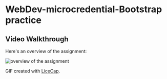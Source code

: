 # WebDev-microcredential-Bootstrap practice
## Video Walkthrough

Here's an overview of the assignment:

<img src='overview.gif' title='overview of the assignment' width='' alt='overview of the assignment' />

GIF created with [LiceCap](http://www.cockos.com/licecap/).
